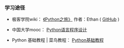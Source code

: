 ### 学习途径
- 极客学院wiki： [《Python之旅》](http://wiki.jikexueyuan.com/project/explore-python/) 作者：Ethan ( [GitHub](https://github.com/ethan-funny) )

- 中国大学mooc： [Python语言程序设计](http://www.icourse163.org/course/BIT-268001)

- Python 基础教程 | 菜鸟教程： [Python基础教程](http://www.runoob.com/python/python-tutorial.html)
